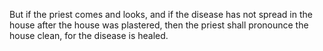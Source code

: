 But if the priest comes and looks, and if the disease has not spread in the house after the house was plastered, then the priest shall pronounce the house clean, for the disease is healed.
